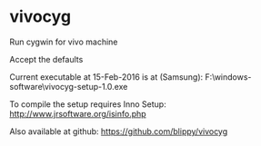 # vivocyg
Run cygwin for vivo machine


Accept the defaults

Current executable at 15-Feb-2016 is at (Samsung):
 F:\windows-software\vivocyg-setup-1.0.exe

To compile the setup requires Inno Setup:
http://www.jrsoftware.org/isinfo.php

Also available at github:
https://github.com/blippy/vivocyg
